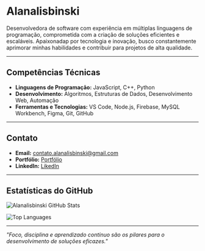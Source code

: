 # Alanalisbinski

Desenvolvedora de software com experiência em múltiplas linguagens de programação, comprometida com a criação de soluções eficientes e escaláveis. Apaixonadap por tecnologia e inovação, busco constantemente aprimorar minhas habilidades e contribuir para projetos de alta qualidade.

---

## Competências Técnicas

- **Linguagens de Programação:** JavaScript, C++, Python  
- **Desenvolvimento:** Algoritmos, Estruturas de Dados, Desenvolvimento Web, Automação  
- **Ferramentas e Tecnologias:** VS Code, Node.js, Firebase, MySQL Workbench, Figma, Git, GitHub  

---

## Contato

- **Email:** [contato.alanalisbinski@gmail.com](contato.alanalisbinski@gmail.com)  
- **Portfólio:** [Portfólio](https://alanalisbinski.github.io/Portfolio-alanalisbinski/?fbclid=PAZXh0bgNhZW0CMTEAAaecqyVcNxcRIMPDvL9VfZ-ygf1Zg9JNPmBMurF3WnVwNiSdP5hql4Qh8vZLQQ_aem_1WSyPF60XiYmoGT1IFIOCA)  
- **LinkedIn:** [LikedIn](https://www.linkedin.com/in/alana-lisbinski-869123376?utm_source=share&utm_campaign=share_via&utm_content=profile&utm_medium=android_app)  

---

## Estatísticas do GitHub

![Alanalisbinski GitHub Stats](https://github-readme-stats.vercel.app/api?username=alanalisbinski&show_icons=true&theme=radical)

![Top Languages](https://github-readme-stats.vercel.app/api/top-langs/?username=alanalisbinski&layout=compact&theme=radical)

---

*"Foco, disciplina e aprendizado contínuo são os pilares para o desenvolvimento de soluções eficazes."*
